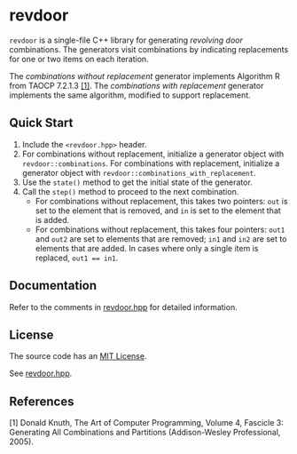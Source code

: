 # revdoor

`revdoor` is a single-file C++ library for generating *revolving door* combinations.
The generators visit combinations by indicating replacements for one or two items
on each iteration.

The *combinations without replacement* generator implements Algorithm R from TAOCP
7.2.1.3 [[1]](#references). The *combinations with replacement* generator implements
the same algorithm, modified to support replacement.

## Quick Start
 
1. Include the `<revdoor.hpp>` header.
2. For combinations without replacement, initialize a generator object with
   `revdoor::combinations`. For combinations with replacement, initialize a
   generator object with `revdoor::combinations_with_replacement`.
3. Use the `state()` method to get the initial state of the generator.
4. Call the `step()` method to proceed to the next combination.
   - For combinations without replacement, this takes two pointers: `out` is
     set to the element that is removed, and `in` is set to the element that
     is added.
   - For combinations without replacement, this takes four pointers: `out1`
     and `out2` are set to elements that are removed; `in1` and `in2` are set
     to elements that are added. In cases where only a single item is replaced,
     `out1 == in1`.

## Documentation

Refer to the comments in [revdoor.hpp](revdoor.hpp) for detailed information.

## License

The source code has an [MIT License](https://en.wikipedia.org/wiki/MIT_License).

See [revdoor.hpp](revdoor.hpp).

## References

[1] Donald Knuth, The Art of Computer Programming, Volume 4, Fascicle 3: Generating
All Combinations and Partitions (Addison-Wesley Professional, 2005).
